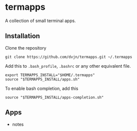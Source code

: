 # termapps

A collection of small terminal apps.

## Installation

Clone the repository

```shell
git clone https://github.com/dvjn/termapps.git ~/.termapps
```

Add this to `.bash_profile`, `.bashrc` or any other equivalent file.

```shell
export TERMAPPS_INSTALL="$HOME/.termapps"
source "$TERMAPPS_INSTALL/apps.sh"
```

To enable bash completion, add this

```shell
source "$TERMAPPS_INSTALL/apps-completion.sh"
```

## Apps

- notes


